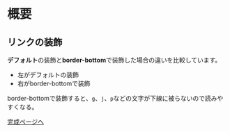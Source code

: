 # 概要

## リンクの装飾

**デフォルト**の装飾と**border-bottom**で装飾した場合の違いを比較しています。

- 左がデフォルトの装飾
- 右がborder-bottomで装飾

border-bottomで装飾すると、`g`、`j`、`p`などの文字が下線に被らないので読みやすくなる。

[完成ページへ](https://yscyber.github.io/link-decoration/ "https://yscyber.github.io/link-decoration/")
